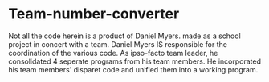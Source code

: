 # Team-number-converter
Not all the code herein is a product of Daniel Myers. made as a school project in concert with a team.
Daniel Myers IS responsible for the coordination of the various code. As ipso-facto team leader, he consolidated 4 seperate programs from his team members. He incorporated his team members' disparet code and unified them into a working program.
